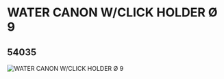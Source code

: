 # WATER CANON W/CLICK HOLDER Ø 9
## 54035
![WATER CANON W/CLICK HOLDER Ø 9](https://lc-www-live-s.legocdn.com/media/bricks/5/2/4494946.jpg)